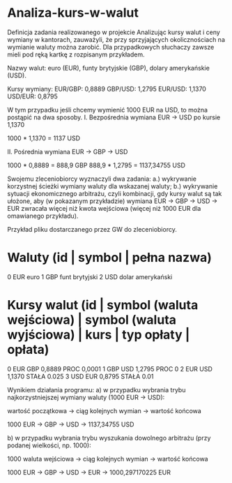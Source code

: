 # Analiza-kurs-w-walut
Definicja zadania realizowanego w projekcie
Analizując kursy walut i ceny wymiany w kantorach, zauważyli, że przy sprzyjających okolicznościach na wymianie waluty można zarobić.
Dla przypadkowych słuchaczy zawsze mieli pod ręką kartkę z rozpisanym przykładem.

Nazwy walut: euro (EUR), funty brytyjskie (GBP), dolary amerykańskie (USD).

Kursy wymiany:
EUR/GBP: 0,8889
GBP/USD: 1,2795
EUR/USD: 1,1370
USD/EUR: 0,8795

W tym przypadku jeśli chcemy wymienić 1000 EUR na USD, to można postąpić na dwa sposoby.
I. Bezpośrednia wymiana EUR -> USD po kursie 1,1370

1000 * 1,1370 = 1137 USD

II. Pośrednia wymiana EUR -> GBP -> USD

1000 * 0,8889 = 888,9 GBP
888,9 * 1,2795 = 1137,34755 USD

Swojemu zleceniobiorcy wyznaczyli dwa zadania:
a.) wykrywanie korzystnej ścieżki wymiany waluty dla wskazanej waluty;
b.) wykrywanie sytuacji ekonomicznego arbitrażu, czyli kombinacji, gdy kursy walut są tak ułożone, aby (w pokazanym przykładzie) wymiana EUR -> GBP -> USD -> EUR zwracała więcej niż kwota wejściowa (więcej niż 1000 EUR dla omawianego przykładu).

Przykład pliku dostarczanego przez GW do zleceniobiorcy.

# Waluty (id | symbol | pełna nazwa)
0 EUR euro
1 GBP funt brytyjski
2 USD dolar amerykański
# Kursy walut (id | symbol (waluta wejściowa) | symbol (waluta wyjściowa) | kurs | typ opłaty | opłata)
0 EUR GBP 0,8889 PROC 0,0001
1 GBP USD 1,2795 PROC 0
2 EUR USD 1,1370 STAŁA 0.025
3 USD EUR 0,8795 STAŁA 0.01

Wynikiem działania programu:
a) w przypadku wybrania trybu najkorzystniejszej wymiany waluty (1000 EUR -> USD):

wartość początkowa -> ciąg kolejnych wymian -> wartość końcowa

1000 EUR -> GBP -> USD -> 1137,34755 USD

b) w przypadku wybrania trybu wyszukania dowolnego arbitrażu (przy podanej wielkości, np. 1000):

1000 waluta wejściowa -> ciąg kolejnych wymian -> wartość końcowa

1000 EUR -> GBP -> USD -> EUR -> 1000,297170225 EUR


